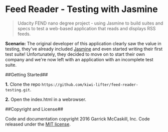 # Feed Reader - Testing with Jasmine

> Udacity FEND nano degree project - using Jasmine to build suites and specs to test a web-based application that reads and displays RSS feeds. 

**Scenario:** The original developer of this application clearly saw the value in testing, they've already included [Jasmine](http://jasmine.github.io/) and even started writing their first test suite! Unfortunately, they decided to move on to start their own company and we're now left with an application with an incomplete test suite.

##Getting Started##

**1.** Clone the repo `https://github.com/kiwi-lifter/feed-reader-testing.git`.

**2.** Open the index.html in a webrowser.

##Copyright and License##

Code and documentation copyright 2016 Garrick McCaskill, Inc. Code released under the [MIT license](https://github.com/kiwi-lifter/kiwi-lifter.github.io/blob/master/LICENSE.txt).

